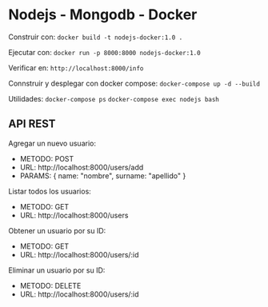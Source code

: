 # Nodejs - Mongodb - Docker

Construir con: 
`docker build -t nodejs-docker:1.0 .`

Ejecutar con: 
`docker run -p 8000:8000 nodejs-docker:1.0`

Verificar en: 
`http://localhost:8000/info`

Connstruir y desplegar con docker compose:
`docker-compose up -d --build`

Utilidades:
`docker-compose ps`
`docker-compose exec nodejs bash`


## API REST

Agregar un nuevo usuario:
* METODO: POST
* URL: http://localhost:8000/users/add
* PARAMS: { name: "nombre", surname: "apellido" }

Listar todos los usuarios:
* METODO: GET
* URL: http://localhost:8000/users

Obtener un usuario por su ID:
* METODO: GET
* URL: http://localhost:8000/users/:id

Eliminar un usuario por su ID:
* METODO: DELETE
* URL: http://localhost:8000/users/:id
